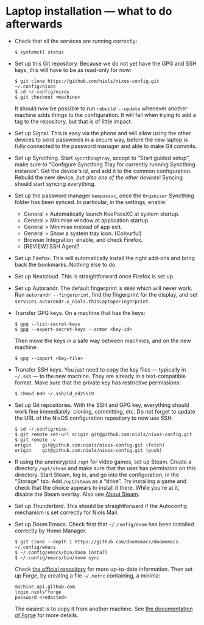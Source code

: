 # Laptop installation — what to do afterwards

- Check that all the services are running correctly:
  ```console
  $ systemctl status
  ```

- Set up this Git repository. Because we do not yet have the GPG and SSH keys,
  this will have to be as read-only for now:
  ```console
  $ git clone https://github.com/niols/nixos-config.git ~/.config/nixos
  $ cd ~/.config/nixos
  $ git checkout <machine>
  ```
  It should now be possible to run `rebuild --update` whenever another machine
  adds things to the configuration. It will fail when trying to add a tag to
  the repository, but that is of little impact.

- Set up Signal. This is easy via the phone and will allow using the other
  devices to send passwords in a secure way, before the new laptop is fully
  connected to the password manager and able to make Git commits.

- Set up Syncthing. Start `syncthingtray`, accept to “Start guided setup”, make
  sure to “Configure Syncthing Tray for currently running Syncthing instance”.
  Get the device's id, and add it to the common configuration. Rebuild the new
  device, _but also one of the other devices_! Syncing should start syncing
  everything.

- Set up the password manager `keepassxc`, once the `Organiser` Syncthing folder
  has been synced. In particular, in the settings, enable:
  - General > Automatically launch KeePassXC at system startup.
  - General > Minimise window at application startup.
  - General > Minimise instead of app exit.
  - General > Show a system tray icon. (Colourful)
  - Browser Integration: enable, and check Firefox.
  - [REVIEW] SSH Agent?

- Set up Firefox. This will automatically install the right add-ons and bring
  back the bookmarks. Nothing else to do.

- Set up Nextcloud. This is straightforward once Firefox is set up.

- Set up Autorandr. The default fingerprint is `0000` which will never work. Run
  `autorandr --fingerprint`, find the fingerprint for the display, and set
  `services.autorandr.x_niols.thisLaptopsFingerprint`.

- Transfer GPG keys. On a machine that has the keys:
  ```console
  $ gpg --list-secret-keys
  $ gpg --export-secret-keys --armor <key-id>
  ```
  Then move the keys in a safe way between machines, and on the new machine:
  ```console
  $ gpg --import <key-file>
  ```

- Transfer SSH keys. You just need to copy the key files — typically in `~/.ssh`
  — to the new machine. They are already in a text-compatible format. Make sure
  that the private key has restrictive permissions:
  ```console
  $ chmod 600 ~/.ssh/id_ed25519
  ```

- Set up Git repositories. With the SSH and GPG key, everything should work fine
  immediately: cloning, committing, etc. Do not forget to update the URL of the
  NixOS configuration repository to now use SSH:
  ```console
  $ cd ~/.config/nixo
  $ git remote set-url origin git@github.com:niols/nixos-config.git
  $ git remote -v
  origin	git@github.com:niols/nixos-config.git (fetch)
  origin	git@github.com:niols/nixos-config.git (push)
  ```

- If using the unencrypted `/opt` for video games, set up Steam. Create a
  directory `/opt/steam` and make sure that the user has permission on this
  directory. Start Steam, log in, and go into the configuration, in the
  “Storage” tab. Add `/opt/steam` as a “drive”. Try installing a game and check
  that the choice appears to install it there. While you're at it, disable the
  Steam overlay. Also see [About Steam](./steam.md).

- Set up Thunderbird. This should be straightforward if the Autoconfig mechanism
  is set correctly for Niols Mail.

- Set up Doom Emacs. Check first that `~/.config/doom` has been installed correctly
  by Home Manager.
  ```console
  $ git clone --depth 1 https://github.com/doomemacs/doomemacs ~/.config/emacs
  $ ~/.config/emacs/bin/doom install
  $ ~/.config/emacs/bin/doom sync
  ```
  Check [the official repository] for more up-to-date information. Then set up
  Forge, by creating a file `~/.netrc` containing, a minima:
  ```
  machine api.github.com
  login niols^forge
  password <redacted>
  ```
  The easiest is to copy it from another machine. See [the documentation of
  Forge] for more details.

[the official repository]: https://github.com/doomemacs/doomemacs
[the documentation of Forge]: https://magit.vc/manual/forge/Setup-for-Githubcom.html
